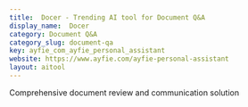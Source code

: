 ```yaml
---
title:  Docer - Trending AI tool for Document Q&A
display_name:  Docer
category: Document Q&A
category_slug: document-qa
key: ayfie_com_ayfie_personal_assistant
website: https://www.ayfie.com/ayfie-personal-assistant
layout: aitool
---
```


Comprehensive document review and communication solution
